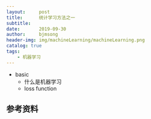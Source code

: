 ```yaml
---
layout:     post
title:      统计学习方法之一
subtitle:   
date:       2019-09-30
author:     bjmsong
header-img: img/machineLearning/machineLearning.png
catalog: true
tags:
    - 机器学习
---
```

>

- basic
    - 什么是机器学习
    - loss function



## 参考资料
